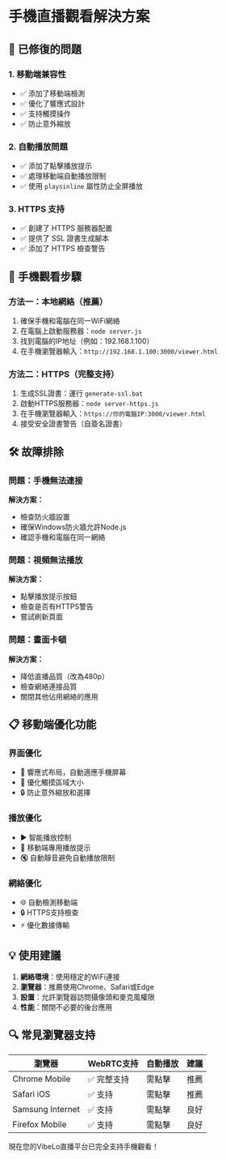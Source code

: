 # 手機直播觀看解決方案

## 🔧 已修復的問題

### 1. 移動端兼容性
- ✅ 添加了移動端檢測
- ✅ 優化了響應式設計
- ✅ 支持觸摸操作
- ✅ 防止意外縮放

### 2. 自動播放問題
- ✅ 添加了點擊播放提示
- ✅ 處理移動端自動播放限制
- ✅ 使用 `playsinline` 屬性防止全屏播放

### 3. HTTPS 支持
- ✅ 創建了 HTTPS 服務器配置
- ✅ 提供了 SSL 證書生成腳本
- ✅ 添加了 HTTPS 檢查警告

## 📱 手機觀看步驟

### 方法一：本地網絡（推薦）
1. 確保手機和電腦在同一WiFi網絡
2. 在電腦上啟動服務器：`node server.js`
3. 找到電腦的IP地址（例如：192.168.1.100）
4. 在手機瀏覽器輸入：`http://192.168.1.100:3000/viewer.html`

### 方法二：HTTPS（完整支持）
1. 生成SSL證書：運行 `generate-ssl.bat`
2. 啟動HTTPS服務器：`node server-https.js`
3. 在手機瀏覽器輸入：`https://你的電腦IP:3000/viewer.html`
4. 接受安全證書警告（自簽名證書）

## 🛠️ 故障排除

### 問題：手機無法連接
**解決方案：**
- 檢查防火牆設置
- 確保Windows防火牆允許Node.js
- 確認手機和電腦在同一網絡

### 問題：視頻無法播放
**解決方案：**
- 點擊播放提示按鈕
- 檢查是否有HTTPS警告
- 嘗試刷新頁面

### 問題：畫面卡頓
**解決方案：**
- 降低直播品質（改為480p）
- 檢查網絡連接品質
- 關閉其他佔用網絡的應用

## 📋 移動端優化功能

### 界面優化
- 🎨 響應式布局，自動適應手機屏幕
- 📏 優化觸摸區域大小
- 🔒 防止意外縮放和選擇

### 播放優化
- ▶️ 智能播放控制
- 📱 移動端專用播放提示
- 🔇 自動靜音避免自動播放限制

### 網絡優化
- 🌐 自動檢測移動端
- 🔒 HTTPS支持檢查
- ⚡ 優化數據傳輸

## 💡 使用建議

1. **網絡環境**：使用穩定的WiFi連接
2. **瀏覽器**：推薦使用Chrome、Safari或Edge
3. **設置**：允許瀏覽器訪問攝像頭和麥克風權限
4. **性能**：關閉不必要的後台應用

## 🔍 常見瀏覽器支持

| 瀏覽器 | WebRTC支持 | 自動播放 | 建議 |
|--------|-----------|----------|------|
| Chrome Mobile | ✅ 完整支持 | 需點擊 | 推薦 |
| Safari iOS | ✅ 支持 | 需點擊 | 推薦 |
| Samsung Internet | ✅ 支持 | 需點擊 | 良好 |
| Firefox Mobile | ✅ 支持 | 需點擊 | 良好 |

現在您的VibeLo直播平台已完全支持手機觀看！